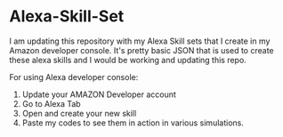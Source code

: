 # Alexa-Skill-Set
I am updating this repository with my Alexa Skill sets that I create in my Amazon developer console. It's pretty basic JSON that is used to create these alexa skills and I would be working and updating this repo.

For using Alexa developer console:

1. Update your AMAZON Developer account
2. Go to Alexa Tab
3. Open and create your new skill
4. Paste my codes to see them in action in various simulations.


